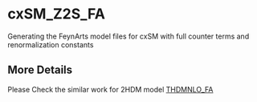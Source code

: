 # cxSM_Z2S_FA
Generating the FeynArts model files for cxSM with full counter terms and renormalization constants

## More Details

Please Check the similar work for 2HDM model [THDMNLO_FA](https://github.com/ycwu1030/THDMNLO_FA)
